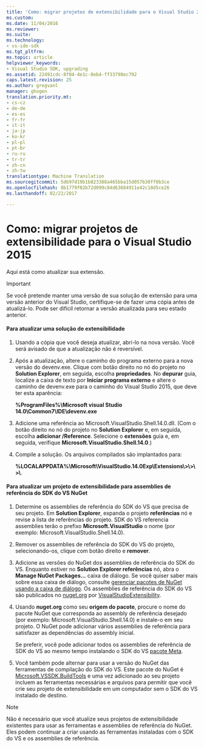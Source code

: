 ```yaml
---
title: 'Como: migrar projetos de extensibilidade para o Visual Studio 2015 | Documentos do Microsoft'
ms.custom: 
ms.date: 11/04/2016
ms.reviewer: 
ms.suite: 
ms.technology:
- vs-ide-sdk
ms.tgt_pltfrm: 
ms.topic: article
helpviewer_keywords:
- Visual Studio SDK, upgrading
ms.assetid: 22491cdc-8f04-4e1c-8eb4-ff33798ec792
caps.latest.revision: 25
ms.author: gregvanl
manager: ghogen
translation.priority.mt:
- cs-cz
- de-de
- es-es
- fr-fr
- it-it
- ja-jp
- ko-kr
- pl-pl
- pt-br
- ru-ru
- tr-tr
- zh-cn
- zh-tw
translationtype: Machine Translation
ms.sourcegitcommit: 5db97d19b1b823388a465bba15d057b30ff0b3ce
ms.openlocfilehash: 8b1779f02b72d099c84d63684911e42c18d5ce26
ms.lasthandoff: 02/22/2017

---
```

# <a name="how-to-migrate-extensibility-projects-to-visual-studio-2015"></a>Como: migrar projetos de extensibilidade para o Visual Studio 2015
Aqui está como atualizar sua extensão.  
  
> [!IMPORTANT]
>  Se você pretende manter uma versão de sua solução de extensão para uma versão anterior do Visual Studio, certifique-se de fazer uma cópia antes de atualizá-lo. Pode ser difícil retornar a versão atualizada para seu estado anterior.  
  
#### <a name="to-upgrade-an-extensibility-solution"></a>Para atualizar uma solução de extensibilidade  
  
1.  Usando a cópia que você deseja atualizar, abri-lo na nova versão. Você será avisado de que a atualização não é reversível.  
  
2.  Após a atualização, altere o caminho do programa externo para a nova versão do devenv.exe. Clique com botão direito no nó do projeto no **Solution Explorer**, em seguida, escolha **propriedades**. No **depurar** guia, localize a caixa de texto por **Iniciar programa externo** e altere o caminho de devenv.exe para o caminho do Visual Studio 2015, que deve ter esta aparência:  
  
     **%ProgramFiles%\Microsoft visual Studio 14.0\Common7\IDE\devenv.exe**  
  
3.  Adicione uma referência ao Microsoft.VisualStudio.Shell.14.0.dll. (Com o botão direito no nó do projeto no **Solution Explorer** e, em seguida, escolha **adicionar /Reference**. Selecione o **extensões** guia e, em seguida, verifique **Microsoft.VisualStudio.Shell.14.0**.)  
  
4.  Compile a solução. Os arquivos compilados são implantados para:  
  
     **%LOCALAPPDATA%\Microsoft\VisualStudio.14.0Exp\Extensions\\<Author></Author>\>\\<Project></Project>\>\\<Project></Project>\>\\**.  
  
#### <a name="to-update-an-extensibility-project-to-nuget-vs-sdk-reference-assemblies"></a>Para atualizar um projeto de extensibilidade para assemblies de referência do SDK do VS NuGet  
  
1.  Determine os assemblies de referência do SDK do VS que precisa de seu projeto.  Em **Solution Explorer**, expanda o projeto **referências** nó e revise a lista de referências do projeto.  SDK do VS referencia assemblies terão o prefixo **Microsoft.VisualStudio** o nome (por exemplo: Microsoft.VisualStudio.Shell.14.0).  
  
2.  Remover os assemblies de referência do SDK do VS do projeto, selecionando-os, clique com botão direito e **remover**.  
  
3.  Adicione as versões do NuGet dos assemblies de referência do SDK do VS.  Enquanto estiver no **Solution Explorer referências** nó, abra o **Manage NuGet Packages...** caixa de diálogo.  Se você quiser saber mais sobre essa caixa de diálogo, consulte [gerenciar pacotes de NuGet usando a caixa de diálogo](http://docs.nuget.org/Consume/Package-Manager-Dialog). Os assemblies de referência do SDK do VS são publicados no [nuget.org](http://www.nuget.org) por [VisualStudioExtensibility](http://www.nuget.org/profiles/VisualStudioExtensibility).  
  
4.  Usando **nuget.org** como seu **origem do pacote**, procure o nome do pacote NuGet que corresponda ao assembly de referência desejado (por exemplo: Microsoft.VisualStudio.Shell.14.0) e instale-o em seu projeto.  O NuGet pode adicionar vários assemblies de referência para satisfazer as dependências do assembly inicial.  
  
     Se preferir, você pode adicionar todos os assemblies de referência de SDK do VS ao mesmo tempo instalando o SDK do VS [pacote Meta](http://www.nuget.org/packages/VSSDK_Reference_Assemblies).  
  
5.  Você também pode alternar para usar a versão do NuGet das ferramentas de compilação do SDK do VS. Este pacote do NuGet é [Microsoft.VSSDK.BuildTools](http://www.nuget.org/packages/Microsoft.VSSDK.BuildTools) e uma vez adicionado ao seu projeto incluem as ferramentas necessárias e arquivos para permitir que você crie seu projeto de extensibilidade em um computador sem o SDK do VS instalado de destino.  
  
> [!NOTE]
>  Não é necessário que você atualize seus projetos de extensibilidade existentes para usar as ferramentas e assemblies de referência do NuGet.  Eles podem continuar a criar usando as ferramentas instaladas com o SDK do VS e os assemblies de referência.
